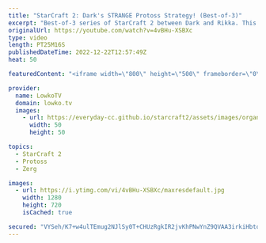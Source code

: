 ```yaml
---
title: "StarCraft 2: Dark's STRANGE Protoss Strategy! (Best-of-3)"
excerpt: "Best-of-3 series of StarCraft 2 between Dark and Rikka. This match is a best-of-3 series and the quarter finals of the ESL Open Cup Korea 124. In these games Dark, who is one of the best Zergs in the world, decides to play Protoss.  Dark vs Scarlett: https://youtu.be/5tTMSsX3w7s  Support my work on Patreon:"
originalUrl: https://youtube.com/watch?v=4vBHu-XSBXc
type: video
length: PT25M16S
publishedDateTime: 2022-12-22T12:57:49Z
heat: 50

featuredContent: "<iframe width=\"800\" height=\"500\" frameborder=\"0\" src=\"https://www.youtube.com/embed/4vBHu-XSBXc\" allow=\"accelerometer; autoplay; encrypted-media; gyroscope; picture-in-picture\" allowfullscreen></iframe>"

provider:
  name: LowkoTV
  domain: lowko.tv
  images:
    - url: https://everyday-cc.github.io/starcraft2/assets/images/organizations/lowko.tv-50x50.jpg
      width: 50
      height: 50

topics:
  - StarCraft 2
  - Protoss
  - Zerg

images:
  - url: https://i.ytimg.com/vi/4vBHu-XSBXc/maxresdefault.jpg
    width: 1280
    height: 720
    isCached: true

secured: "VYSeh/K7+w4ulTEmug2NJlSy0T+CHUzRgkIR2jvKhPNwYnZ9QVAA3irkiHbtooLlgLSLmMsz+d8PxEwdse3B3z0TLcHXFnJxUZ73z1X62g49LMZgBkyBOb5ljM8qO5xcbobWWrJJA32b7eiDcD4g7OFNAa23b9LcHKBD35xHv+lnaVO8t38P2OyfnfhwCafFn4cz5dMn3Ml9CtyOkIx721YLKnU/dATI6gtFYiN8+sj+SxAAwyK7D6g9aQX3t6RxyYDfDN8oS9jG0LHbkApKzOV0aiwScPYnFVEGp41vXpOu1xqCz+lsGIIWgOvto5rnRjpJcYEFI75Z1TVnVHFh4sArh6m45Et67yjb/2WklseUfNijkEa1+EnYLR9R0t1MZmyIpXx6SBDJTY7gDuCix9LNKQZhR/17bmYeErkkJL4=;rYcQ3DFuKKoRDwO9VJZ1+Q=="
---
```


